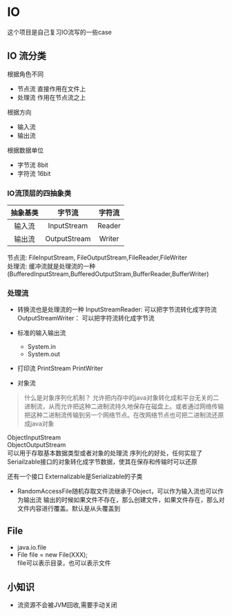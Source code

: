 # IO
这个项目是自己复习IO流写的一些case

## IO 流分类

根据角色不同
* 节点流 直接作用在文件上<br>
* 处理流 作用在节点流之上<br>

根据方向
* 输入流<br >
* 输出流

根据数据单位
* 字节流 8bit
* 字符流 16bit

### IO流顶层的四抽象类<br>
| 抽象基类 |字节流 |字符流| 
| :--: | :--: | :--: | 
|输入流|InputStream|Reader |
|输出流|OutputStream|Writer|


节点流: FileInputStream, FileOutputStream,FileReader,FileWriter<br>
处理流: 缓冲流就是处理流的一种(BufferedInputStream,BufferedOutputStram,BufferReader,BufferWriter)<br>

### 处理流
* 转换流也是处理流的一种
InputStreamReader: 可以把字节流转化成字符流
OutputStreamWriter： 可以把字符流转化成字节流
* 标准的输入输出流
    * System.in
    * System.out
* 打印流
PrintStream
PrintWriter

* 对象流

> 什么是对象序列化机制？
    允许把内存中的java对象转化成和平台无关的二进制流，从而允许把这种二进制流持久地保存在磁盘上。或者通过网络传输把这种二进制流传输到另一个网络节点。在改网络节点也可把二进制流还原成java对象

ObjectInputStream<br>
ObjectOutputStream<br>
可以用于存取基本数据类型或者对象的处理流
序列化的好处，任何实现了Seriailzable接口的对象转化成字节数据，使其在保存和传输时可以还原

还有一个接口
Externalizable是Serializable的子类
* RandomAccessFile随机存取文件流继承于Object，可以作为输入流也可以作为输出流
输出的时候如果文件不存在，那么创建文件，如果文件存在，那么对文件内容进行覆盖。默认是从头覆盖到

## File
* java.io.file
* File file = new File(XXX);<br>
file可以表示目录，也可以表示文件

## 小知识
* 流资源不会被JVM回收,需要手动关闭


